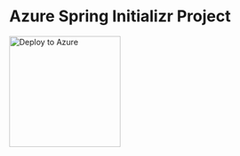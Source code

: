 # Azure Spring Initializr Project

<a href="https://asa-deploy-apps-webapp.azuremicroservices.io/deploy.html?url=https://github.com/hui1110/deploydemo&branch=dev" data-linktype="external">
    <img src="https://user-images.githubusercontent.com/58474919/236122963-8c0857bb-3822-4485-892a-445fa33f1612.png" alt="Deploy to Azure" width="200px" data-linktype="relative-path">
</a>


<!-- [![Deploy to Azure](https://user-images.githubusercontent.com/58474919/236122963-8c0857bb-3822-4485-892a-445fa33f1612.png)](https://yonghui-deploy-dev-apps-demo.azuremicroservices.io/deploy.html?url=https://github.com/hui1110/deploydemo&branch=dev) -->


